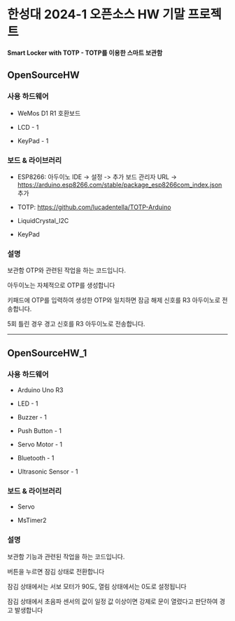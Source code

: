 # 한성대 2024-1 오픈소스 HW 기말 프로젝트

**Smart Locker with TOTP - TOTP를 이용한 스마트 보관함** 

## OpenSourceHW

### 사용 하드웨어

- WeMos D1 R1 호환보드

- LCD - 1

- KeyPad - 1

### 보드 & 라이브러리

- ESP8266: 아두이노 IDE -> 설정 -> 추가 보드 관리자 URL ->
https://arduino.esp8266.com/stable/package_esp8266com_index.json 추가

- TOTP: https://github.com/lucadentella/TOTP-Arduino

- LiquidCrystal_I2C

- KeyPad

### 설명

보관함 OTP와 관련된 작업을 하는 코드입니다.

아두이노는 자체적으로 OTP를 생성합니다 

키패드에 OTP를 입력하여 생성한 OTP와 일치하면 잠금 해제 신호를 R3 아두이노로 전송합니다.

5회 틀린 경우 경고 신호를 R3 아두이노로 전송합니다.

---

## OpenSourceHW_1

### 사용 하드웨어

- Arduino Uno R3

- LED - 1

- Buzzer - 1

- Push Button - 1

- Servo Motor - 1

- Bluetooth - 1

- Ultrasonic Sensor - 1

### 보드 & 라이브러리

- Servo
 
- MsTimer2

### 설명

보관함 기능과 관련된 작업을 하는 코드입니다.

버튼을 누르면 잠김 상태로 전환합니다

잠김 상태에서는 서보 모터가 90도, 열림 상태에서는 0도로 설정됩니다 

잠김 상태에서 초음파 센서의 값이 일정 값 이상이면 강제로 문이 열렸다고 판단하여 경고 발생합니다
